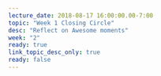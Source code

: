 ```yaml
---
lecture_date: 2018-08-17 16:00:00.00-7:00
topic: "Week 1 Closing Circle"
desc: "Reflect on Awesome moments"
week: "2"
ready: true
link_topic_desc_only: true
ready: false
---
```



